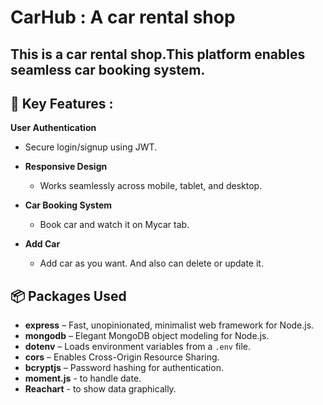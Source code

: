 # CarHub : A car rental shop 

## This is a car rental shop.This platform enables seamless car booking system.
## 🚀 Key Features :
**User Authentication**
  - Secure login/signup using JWT.
- **Responsive Design**
  - Works seamlessly across mobile, tablet, and desktop.


- **Car Booking System**
  - Book car and watch it on Mycar tab.

- **Add Car**
    - Add car as you want. And also can delete or update it.

## 📦 Packages Used

- **express** – Fast, unopinionated, minimalist web framework for Node.js.
- **mongodb** – Elegant MongoDB object modeling for Node.js.
- **dotenv** – Loads environment variables from a `.env` file.
- **cors** – Enables Cross-Origin Resource Sharing.
- **bcryptjs** – Password hashing for authentication.
- **moment.js** - to handle date.
- **Reachart** - to show data graphically.
